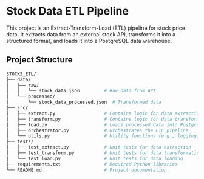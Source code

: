 # Stock Data ETL Pipeline

This project is an Extract-Transform-Load (ETL) pipeline for stock price data. It extracts data from an external stock API, transforms it into a structured format, and loads it into a PostgreSQL data warehouse.

## Project Structure

```bash
STOCKS_ETL/
├── data/
│   ├── raw/
│   │   └── stock_data.json         # Raw data from API
│   └── processed/
│       └── stock_data_processed.json  # Transformed data
├── src/
│   ├── extract.py                  # Contains logic for data extraction
│   ├── transform.py                # Contains logic for data transformation
│   ├── load.py                     # Loads processed data into PostgreSQL
│   ├── orchestrator.py             # Orchestrates the ETL pipeline
│   └── utils.py                    # Utility functions (e.g., logging)
├── tests/
│   ├── test_extract.py             # Unit tests for data extraction
│   ├── test_transform.py           # Unit tests for data transformation
│   └── test_load.py                # Unit tests for data loading
├── requirements.txt                # Required Python libraries
└── README.md                       # Project documentation

